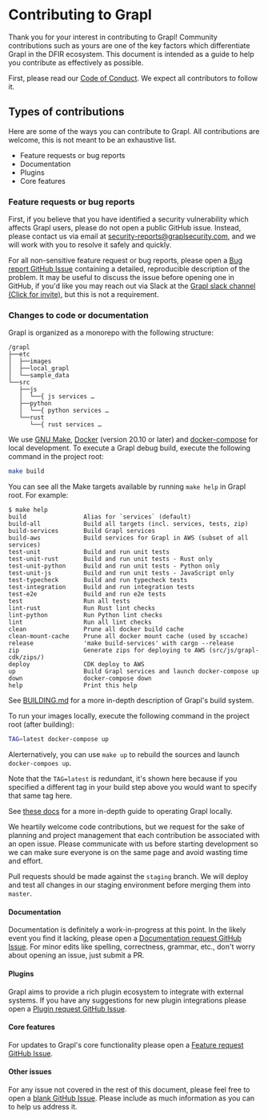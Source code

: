 # Contributing to Grapl

Thank you for your interest in contributing to Grapl! Community
contributions such as yours are one of the key factors which
differentiate Grapl in the DFIR ecosystem. This document is intended
as a guide to help you contribute as effectively as possible.

First, please read our [Code of Conduct](CODE_OF_CONDUCT.md). We
expect all contributors to follow it.

## Types of contributions

Here are some of the ways you can contribute to Grapl. All
contributions are welcome, this is not meant to be an exhaustive list.

  - Feature requests or bug reports
  - Documentation
  - Plugins
  - Core features

### Feature requests or bug reports

First, if you believe that you have identified a security
vulnerability which affects Grapl users, please do not open a public
GitHub issue. Instead, please contact us via email at
[security-reports@graplsecurity.com](mailto:security-reports@graplsecurity.com),
and we will work with you to resolve it safely and quickly.

For all non-sensitive feature request or bug reports, please open a
[Bug report GitHub
Issue](https://github.com/grapl-security/grapl/issues/new?template=bug_report.md)
containing a detailed, reproducible description of the problem. It may
be useful to discuss the issue before opening one in GitHub, if you'd
like you may reach out via Slack at the [Grapl slack channel (Click
for
invite)](https://join.slack.com/t/grapl-dfir/shared_invite/zt-armk3shf-nuY19fQQuUnYk~dHltUPCw),
but this is not a requirement.

### Changes to code or documentation

Grapl is organized as a monorepo with the following structure:

``` text
/grapl
├──etc
│  ├──images
│  ├──local_grapl
│  └──sample_data
└──src
   ├──js
   │  └──{ js services …
   ├──python
   │  └──{ python services …
   └──rust
      └──{ rust services …
```

We use [GNU Make](https://www.gnu.org/software/make/),
[Docker](https://docs.docker.com/) (version 20.10 or later) and
[docker-compose](https://docs.docker.com/compose/) for local development. To
execute a Grapl debug build, execute the following command in the project root:

``` bash
make build
```

You can see all the Make targets available by running `make help` in
Grapl root. For example:

```
$ make help
build                Alias for `services` (default)
build-all            Build all targets (incl. services, tests, zip)
build-services       Build Grapl services
build-aws            Build services for Grapl in AWS (subset of all services)
test-unit            Build and run unit tests
test-unit-rust       Build and run unit tests - Rust only
test-unit-python     Build and run unit tests - Python only
test-unit-js         Build and run unit tests - JavaScript only
test-typecheck       Build and run typecheck tests
test-integration     Build and run integration tests
test-e2e             Build and run e2e tests
test                 Run all tests
lint-rust            Run Rust lint checks
lint-python          Run Python lint checks
lint                 Run all lint checks
clean                Prune all docker build cache
clean-mount-cache    Prune all docker mount cache (used by sccache)
release              'make build-services' with cargo --release
zip                  Generate zips for deploying to AWS (src/js/grapl-cdk/zips/)
deploy               CDK deploy to AWS
up                   Build Grapl services and launch docker-compose up
down                 docker-compose down
help                 Print this help
```

See [BUILDING.md](BUILDING.md) for a more in-depth description of
Grapl's build system.

To run your images locally, execute the following command in the
project root (after building):

``` bash
TAG=latest docker-compose up
```

Alerternatively, you can use `make up` to rebuild the sources and launch `docker-compoes up`.

Note that the `TAG=latest` is redundant, it's shown here because if
you specified a different tag in your build step above you would want
to specify that same tag here.

See [these
docs](https://grapl.readthedocs.io/en/latest/setup/local.html#local-grapl)
for a more in-depth guide to operating Grapl locally.

We heartily welcome code contributions, but we request for the sake of
planning and project management that each contribution be associated
with an open issue. Please communicate with us before starting
development so we can make sure everyone is on the same page and avoid
wasting time and effort.

Pull requests should be made against the `staging` branch. We will
deploy and test all changes in our staging environment before merging
them into `master`.

#### Documentation

Documentation is definitely a work-in-progress at this point. In the
likely event you find it lacking, please open a [Documentation request
GitHub
Issue](https://github.com/grapl-security/grapl/issues/new?template=documentation_request.md).
For minor edits like spelling, correctness, grammar, etc., don't worry
about opening an issue, just submit a PR.

#### Plugins

Grapl aims to provide a rich plugin ecosystem to integrate with
external systems. If you have any suggestions for new plugin
integrations please open a [Plugin request GitHub
Issue](https://github.com/grapl-security/grapl/issues/new?template=plugin_request.md).

#### Core features

For updates to Grapl's core functionality please open a [Feature request GitHub
Issue](https://github.com/grapl-security/grapl/issues/new?template=feature_request.md).

#### Other issues

For any issue not covered in the rest of this document, please feel
free to open a [blank GitHub
Issue](https://github.com/grapl-security/grapl/issues/new?template=blank_issue.md). Please
include as much information as you can to help us address it.
